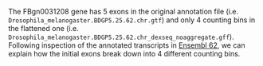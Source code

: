 The FBgn0031208 gene has 5 exons in the original annotation file (i.e. `Drosophila_melanogaster.BDGP5.25.62.chr.gtf`)
and only 4 counting bins in the flattened one (i.e. `Drosophila_melanogaster.BDGP5.25.62.chr_dexseq_noaggregate.gff`). 
Following inspection of the annotated transcripts in [Ensembl 62](http://apr2011.archive.ensembl.org/Drosophila_melanogaster/Gene/Summary?db=core;g=FBgn0031208;r=2L:6687-10326), we can explain how the initial exons break down into 4 different counting bins.


